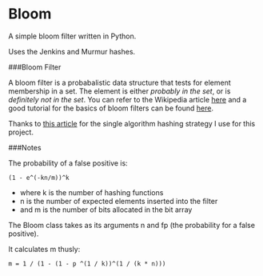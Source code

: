 Bloom
============

A simple bloom filter written in Python. 

Uses the Jenkins and Murmur hashes.


###Bloom Filter

A bloom filter is a probabalistic data structure that tests for element membership in a set. The element is either *probably in the set*, or is *definitely not in the set*. You can refer to the Wikipedia article [here](http://en.wikipedia.org/wiki/Bloom_filter) and a good tutorial for the basics of bloom filters can be found [here](http://billmill.org/bloomfilter-tutorial/). 

Thanks to [this article](http://ilyasterin.com/blog/2010/02/implementing-bloom-filter-with-a-murmur-hash-function.html) for the single algorithm hashing strategy I use for this project.

###Notes
    
The probability of a false positive is:
    
```(1 - e^(-kn/m))^k```

* where k is the number of hashing functions
* n is the number of expected elements inserted into the filter
* and m is the number of bits allocated in the bit array

The Bloom class takes as its arguments n and fp (the probability for a false positive). 

It calculates m thusly:

``` m = 1 / (1 - (1 - p ^(1 / k))^(1 / (k * n))) ```

